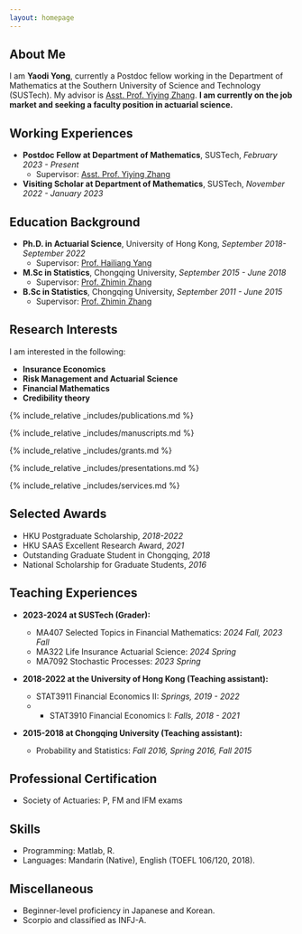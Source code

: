 ```yaml
---
layout: homepage
---
```


## About Me

I am **Yaodi Yong**, currently a Postdoc fellow working in the Department of Mathematics at the Southern University of Science and Technology (SUSTech). My advisor is <a href="https://sites.google.com/site/yiyingzhang16/home/">Asst. Prof. Yiying Zhang</a>. **I am currently on the job market and seeking a faculty position in actuarial science.** 


## Working Experiences
- **Postdoc Fellow at Department of Mathematics**, SUSTech, <i> February 2023 - Present </i>
  - Supervisor: <a href="https://sites.google.com/site/yiyingzhang16/home/">Asst. Prof. Yiying Zhang</a>
- **Visiting Scholar at Department of Mathematics**, SUSTech, <i> November 2022 - January 2023 </i>

## Education Background
- **Ph.D. in Actuarial Science**, University of Hong Kong, <i> September 2018- September 2022 </i>
  - Supervisor: <a href="https://scholar.xjtlu.edu.cn/en/persons/HailiangYang/">Prof. Hailiang Yang</a>
- **M.Sc in Statistics**, Chongqing University, <i> September 2015 - June 2018 </i>
  - Supervisor: <a href="https://faculty.cqu.edu.cn/ZhiminZhang/en/index.htm/">Prof. Zhimin Zhang</a>
- **B.Sc in Statistics**, Chongqing University, <i> September 2011 - June 2015 </i>
  - Supervisor: <a href="https://faculty.cqu.edu.cn/ZhiminZhang/en/index.htm/">Prof. Zhimin Zhang</a> 

## Research Interests
I am interested in the following:
- **Insurance Economics**
- **Risk Management and Actuarial Science**
- **Financial Mathematics**
- **Credibility theory**

{% include_relative _includes/publications.md %}

{% include_relative _includes/manuscripts.md %}

{% include_relative _includes/grants.md %}

{% include_relative _includes/presentations.md %}

{% include_relative _includes/services.md %}

## Selected Awards
- HKU Postgraduate Scholarship, <i> 2018-2022 </i>
- HKU SAAS Excellent Research Award, <i> 2021 </i>
- Outstanding Graduate Student in Chongqing, <i> 2018 </i>
- National Scholarship for Graduate Students, <i> 2016 </i>

## Teaching Experiences
- **2023-2024 at SUSTech (Grader):**
  - MA407 Selected Topics in Financial Mathematics: <i> 2024 Fall, 2023 Fall </i>
  - MA322 Life Insurance Actuarial Science: <i> 2024 Spring </i>
  - MA7092 Stochastic Processes: <i> 2023 Spring </i>
        
- **2018-2022 at the University of Hong Kong (Teaching assistant):**
  - STAT3911 Financial Economics II: <i> Springs, 2019 - 2022 </i>
  - - STAT3910 Financial Economics I: <i> Falls, 2018 - 2021 </i>
    
- **2015-2018 at Chongqing University (Teaching assistant):**
  - Probability and Statistics: <i> Fall 2016, Spring 2016, Fall 2015 </i>

## Professional Certification
- Society of Actuaries: P, FM and IFM exams
  
## Skills
- Programming: Matlab, R.
- Languages: Mandarin (Native), English (TOEFL 106/120, 2018).

## Miscellaneous
- Beginner-level proficiency in Japanese and Korean.
- Scorpio and classified as INFJ-A.
